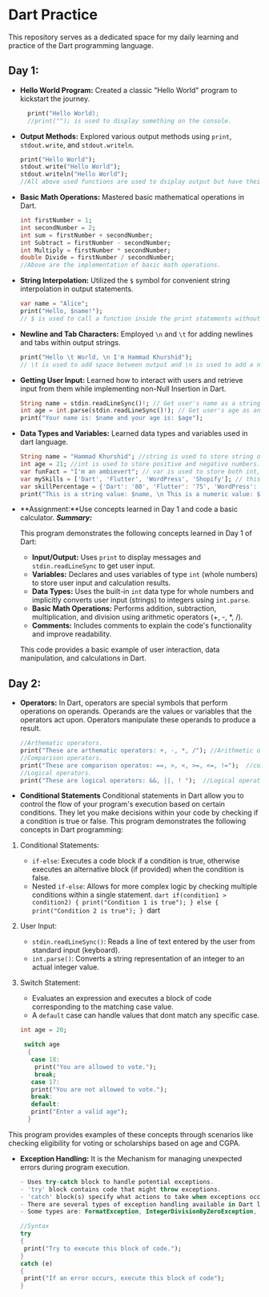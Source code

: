 # Dart Practice

This repository serves as a dedicated space for my daily learning and practice of the Dart programming language.


## Day 1:

* **Hello World Program:** Created a classic "Hello World" program to kickstart the journey.
  ```dart
    print("Hello World); 
    //print(""); is used to display something on the console.

* **Output Methods:** Explored various output methods using `print`, `stdout.write`, and `stdout.writeln`.
  ```dart
  print("Hello World"); 
  stdout.write("Hello World");
  stdout.writeln("Hello World");
  //All above used functions are used to dsiplay output but have their own uses.

* **Basic Math Operations:** Mastered basic mathematical operations in Dart.
  ```dart
  int firstNumber = 1;
  int secondNumber = 2;
  int sum = firstNumber + secondNumber;
  int Subtract = firstNumber - secondNumber;
  int Multiply = firstNumber * secondNumber;
  double Divide = firstNumber / secondNumber;
  //Above are the implementation of basic math operations.

* **String Interpolation:** Utilized the `$` symbol for convenient string interpolation in output statements.  
   ```dart
   var name = "Alice";
   print("Hello, $name!"); 
   // $ is used to call a function inside the print statements without having to write extra line of code.

* **Newline and Tab Characters:** Employed `\n` and `\t` for adding newlines and tabs within output strings.
   ```dart
   print("Hello \t World, \n I'm Hammad Khurshid");
   // \t is used to add space between output and \n is used to add a new line.

* **Getting User Input:** Learned how to interact with users and retrieve input from them while implementing non-Null Insertion in Dart.
   ```dart
   String name = stdin.readLineSync()!; // Get user's name as a string (use ! for non-null assertion)
   int age = int.parse(stdin.readLineSync()!); // Get user's age as an integer (use ! for non-null assertion)
   print("Your name is: $name and your age is: $age");

* **Data Types and Variables:** Learned data types and variables used in dart language.
  ```dart
  String name = "Hammad Khurshid"; //string is used to store string of characters, words and sentences.
  int age = 21; //int is used to store positive and negative numbers.
  var funFact = "I'm an ambievert"; // var is used to store both int, double, and string values determined at initialization.
  var mySkills = ['Dart', 'Flutter', 'WordPress', 'Shopify']; // this is a list of ordered values of string starting from index 0.
  var skillPercentage = {'Dart': '80', 'Flutter': '75', 'WordPress': '90', 'Shopify': '90'}; //This is a map which store values in key-pairs.
  print("This is a string value: $name, \n This is a numeric value: $age, \n This is a var value: $funFact, \n This is a list: $mySkills, \n This is a a map: $skillPercentage.");

* **Assignment:**Use concepts learned in Day 1 and code a basic calculator.
  ***Summary:***
 
  This program demonstrates the following concepts learned in Day 1 of Dart:
 
   - **Input/Output:** Uses `print` to display messages and `stdin.readLineSync` to get user input.
   - **Variables:** Declares and uses variables of type `int` (whole numbers) to store user input and calculation results.
   - **Data Types:** Uses the built-in `int` data type for whole numbers and implicitly converts user input (strings) to integers using `int.parse`.
   - **Basic Math Operations:** Performs addition, subtraction, multiplication, and division using arithmetic operators (+, -, *, /).
   - **Comments:** Includes comments to explain the code's functionality and improve readability.
 
  This code provides a basic example of user interaction, data manipulation, and calculations in Dart.
 

 ## Day 2:

 * **Operators:** In Dart, operators are special symbols that perform operations on operands. Operands are the values or variables that the operators act upon. Operators manipulate these operands to produce a result. 
    ```dart
    //Arthematic operators.
    print("These are arthematic operators: +, -, *, /"); //Arithmetic operators are used to perfom mathithmetical operations.
    //Comparison operators.
    print("These are comparison operatos: ==, >, <, >=, <=, !=");  //comparison operators are used to compare values and return true or false.
    //Logical operators.
    print("These are logical operators: &&, ||, ! ");  //Logical operators are used to combinely compare values and return true or false.

*  **Conditional Statements** Conditional statements in Dart allow you to control the flow of your program's execution based on certain conditions. They let you make decisions within your code by checking if a condition is true or false.
     This program demonstrates the following concepts in Dart programming:
 
  1. Conditional Statements:
     - `if-else`: Executes a code block if a condition is true, otherwise executes an alternative block (if provided) when the condition is false.
     - Nested `if-else`: Allows for more complex logic by checking multiple conditions within a single statement.
    ```dart
     if(condition1 > condition2)
      {
        print("Condition 1 is true");
      }
     else
      {
       print("Condition 2 is true");
      }
    ```dart
  2. User Input:
     - `stdin.readLineSync()`: Reads a line of text entered by the user from standard input (keyboard).
     - `int.parse()`: Converts a string representation of an integer to an actual integer value.
  
  3. Switch Statement:
     - Evaluates an expression and executes a block of code corresponding to the matching case value.
     - A `default` case can handle values that dont match any specific case.
      ```dart
      int age = 20;

       switch age
        {
         case 18:
          print("You are allowed to vote.");
          break;
         case 17:
         print("You are not allowed to vote.");
         break:
         default:
         print("Enter a valid age");
        } 
      
  This program provides examples of these concepts through scenarios like checking eligibility for voting or scholarships based on age and CGPA. 
 
*  **Exception Handling:**  It is the Mechanism for managing unexpected errors during program execution.
   ```dart
   - Uses try-catch block to handle potential exceptions.
   - 'try' block contains code that might throw exceptions.
   - 'catch' block(s) specify what actions to take when exceptions occur.
   - There are several types of exception handling available in Dart langugae for specific needs.
   - Some types are: FormatException, IntegerDivisionByZeroException, SocketExceptio, and FileSystemException.
   
   //Syntax
   try 
   {
    print("Try to execute this block of code.");
   }
   catch (e)
   {
    print("If an error occurs, execute this block of code");
   }

